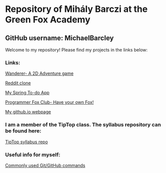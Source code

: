 ﻿# Repository of Mihály Barczi at the Green Fox Academy
## GitHub username: MichaelBarcley

Welcome to my repository! Please find my projects in the links below:

### Links:  
[Wanderer- A 2D Adventure game](https://github.com/MichaelBarcley/wanderer-java) 

[Reddit clone](https://github.com/green-fox-academy/MichaelBarcley/tree/master/week-09/day-4https://github.com/green-fox-academy/MichaelBarcley/tree/master/week-09/day-4)

[My Spring To-do App](https://github.com/green-fox-academy/MichaelBarcley/tree/master/week-09/day-1/sqldemo)

[Programmer Fox Club- Have your own Fox!](https://github.com/green-fox-academy/MichaelBarcley/tree/master/week-08/day-5)

[My github.io webpage](https://michaelbarcley.github.io/)  

### I am a member of the TipTop class. The syllabus repository can be found here:  
[TipTop syllabus repo](https://github.com/green-fox-academy/tiptop-syllabus)  
  
### Useful info for myself:  
[Commonly used Git/GitHub commands](https://github.com/green-fox-academy/MichaelBarcley/blob/master/GitHub.md)  
